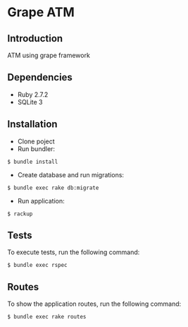 # Grape ATM 
## Introduction

ATM using grape framework 

## Dependencies

- Ruby 2.7.2
- SQLite 3 

## Installation

- Clone poject
- Run bundler:

 ```shell
 $ bundle install
 ```

- Create database and run migrations:

 ```shell
 $ bundle exec rake db:migrate
 ```

- Run application:

 ```shell
 $ rackup
 ```

## Tests

To execute tests, run the following command:

```shell
$ bundle exec rspec
```

## Routes

To show the application routes, run the following command:

```shell
$ bundle exec rake routes
```

